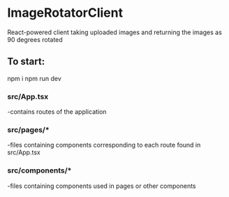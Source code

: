 # ImageRotatorClient
React-powered client taking uploaded images and returning the images as 90 degrees rotated

## To start:
npm i
npm run dev

### src/App.tsx
-contains routes of the application

### src/pages/*
-files containing components corresponding to each route found in src/App.tsx

### src/components/*
-files containing components used in pages or other components



